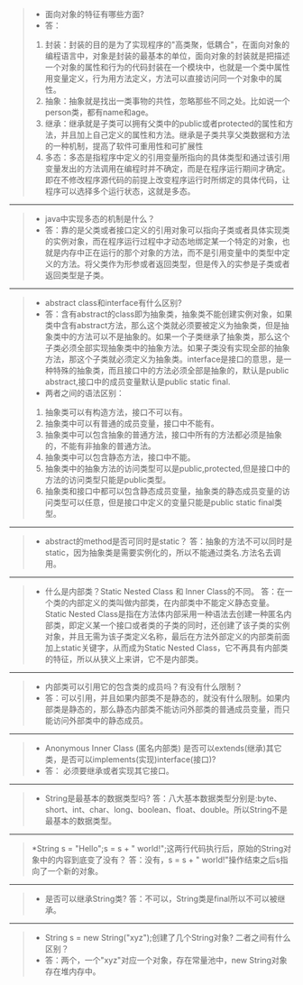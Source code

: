 > * 面向对象的特征有哪些方面?
> * 答：
> 1. 封装：封装的目的是为了实现程序的"高类聚，低耦合"，在面向对象的编程语言中，对象是封装的最基本的单位，面向对象的封装就是把描述一个对象的属性和行为的代码封装在一个模块中，也就是一个类中属性用变量定义，行为用方法定义，方法可以直接访问同一个对象中的属性。
> 2. 抽象：抽象就是找出一类事物的共性，忽略那些不同之处。比如说一个person类，都有name和age。
> 3. 继承：继承就是子类可以拥有父类中的public或者protected的属性和方法，并且加上自己定义的属性和方法。继承是子类共享父类数据和方法的一种机制，提高了软件可重用性和可扩展性
> 4. 多态：多态是指程序中定义的引用变量所指向的具体类型和通过该引用变量发出的方法调用在编程时并不确定，而是在程序运行期间才确定。即在不修改程序源代码的前提上改变程序运行时所绑定的具体代码，让程序可以选择多个运行状态，这就是多态。

---
> * java中实现多态的机制是什么？
> * 答：靠的是父类或者接口定义的引用对象可以指向子类或者具体实现类的实例对象，而在程序运行过程中才动态地绑定某一个特定的对象，也就是内存中正在运行的那个对象的方法，而不是引用变量中的类型中定义的方法。将父类作为形参或者返回类型，但是传入的实参是子类或者返回类型是子类。

---
> * abstract class和interface有什么区别?
> * 答：含有abstract的class即为抽象类，抽象类不能创建实例对象，如果类中含有abstract方法，那么这个类就必须要被定义为抽象类，但是抽象类中的方法可以不是抽象的。如果一个子类继承了抽象类，那么这个子类必须全部实现抽象类中的抽象方法。如果子类没有实现全部的抽象方法，那这个子类就必须定义为抽象类。interface是接口的意思，是一种特殊的抽象类，而且接口中的方法必须全部是抽象的，默认是public abstract,接口中的成员变量默认是public static final.
> * 两者之间的语法区别：
> 1. 抽象类可以有构造方法，接口不可以有。
> 2. 抽象类中可以有普通的成员变量，接口中不能有。
> 3. 抽象类中可以包含抽象的普通方法，接口中所有的方法都必须是抽象的，不能有非抽象的普通方法。
> 4. 抽象类中可以包含静态方法，接口中不能。
> 5. 抽象类中的抽象方法的访问类型可以是public,protected,但是接口中的方法的访问类型只能是public类型。
> 6. 抽象类和接口中都可以包含静态成员变量，抽象类的静态成员变量的访问类型可以任意，但是接口中定义的变量只能是public static final类型。

---
> * abstract的method是否可同时是static？
> 答：抽象的方法不可以同时是static，因为抽象类是需要实例化的，所以不能通过类名.方法名去调用。

---
> * 什么是内部类？Static Nested Class 和 Inner Class的不同。
> 答：在一个类的内部定义的类叫做内部类，在内部类中不能定义静态变量。Static Nested Class是指在方法体内部采用一种语法去创建一种匿名内部类，即定义某一个接口或者类的子类的同时，还创建了该子类的实例对象，并且无需为该子类定义名称，最后在方法外部定义的内部类前面加上static关键字，从而成为Static Nested Class，它不再具有内部类的特征，所以从狭义上来讲，它不是内部类。

---
> * 内部类可以引用它的包含类的成员吗？有没有什么限制？
> * 答：可以引用，并且如果内部类不是静态的，就没有什么限制。如果内部类是静态的，那么静态内部类不能访问外部类的普通成员变量，而只能访问外部类中的静态成员。

---
> * Anonymous Inner Class (匿名内部类) 是否可以extends(继承)其它类，是否可以implements(实现)interface(接口)?
> * 答： 必须要继承或者实现其它接口。

---
> * String是最基本的数据类型吗?
> 答：八大基本数据类型分别是:byte、short、int、char、long、boolean、float、double。所以String不是最基本的数据类型。

---
> *String s = "Hello";s = s + " world!";这两行代码执行后，原始的String对象中的内容到底变了没有？
> 答：没有，s = s + " world!"操作结束之后s指向了一个新的对象。

---
> * 是否可以继承String类?
> 答：不可以，String类是final所以不可以被继承。

---
> * String s = new String("xyz");创建了几个String对象? 二者之间有什么区别？
> * 答：两个，一个"xyz"对应一个对象，存在常量池中，new String对象存在堆内存中。